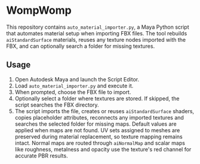 
# WompWomp

This repository contains `auto_material_importer.py`, a Maya Python script that
automates material setup when importing FBX files. The tool rebuilds
`aiStandardSurface` materials, reuses any texture nodes imported with the FBX,
and can optionally search a folder for missing textures.

## Usage
1. Open Autodesk Maya and launch the Script Editor.
2. Load `auto_material_importer.py` and execute it.
3. When prompted, choose the FBX file to import.
4. Optionally select a folder where textures are stored. If skipped, the script
   searches the FBX directory.
5. The script imports the file, creates or reuses `aiStandardSurface` shaders,
   copies placeholder attributes, reconnects any imported textures and searches
   the selected folder for missing maps. Default values are applied when maps
   are not found. UV sets assigned to meshes are preserved during material
   replacement, so texture mapping remains intact. Normal maps are routed through
   `aiNormalMap` and scalar maps like roughness, metalness and opacity use the
   texture's red channel for accurate PBR results.

